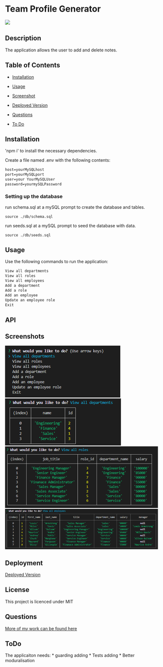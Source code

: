 
    
# Team Profile Generator

![](https://img.shields.io/badge/license-MIT-blue.svg)
    
## Description
    
The application allows the user to add and delete notes.

## Table of Contents 

* [Installation](#installation)

* [Usage](#usage)

* [Screenshot](#screenshots)

* [Deployed Version](#Deployment)

* [Questions](#questions)

* [To Do](#ToDo)

## Installation
    
'npm i' to install the necessary dependencies.

Create a file named .env with the following contents:

```
host=yourMySQLhost      
port=yourMySQLport
user=your YourMySQLUser    
password=yourmySQLPassword
```

### Setting up the database

run schema.sql at a mySQL prompt to create the database and tables.
```
source ./db/schema.sql
```
run seeds.sql at a mySQL prompt to seed the database with data.
```
source ./db/seeds.sql
```

## Usage

Use the following commands to run the application:

```
View all departments
View all roles
View all employees
Add a department
Add a role
Add an employee
Update an employee role
Exit
```

## API


## Screenshots

![alt Landing Page](./assets/images/MainMenu.PNG)
![alt Landing Page](./assets/images/ViewDepartments.PNG)
![alt Landing Page](./assets/images/ViewAllRoles.PNG)
![alt Landing Page](./assets/images/ViewAllEmployees.PNG)

## Deployment

[Deployed Version]()
   
## License
    
This project is licenced under MIT

## Questions

[More of my work can be found here](https://github.com/ChrisAylen)

## ToDo

The applicaiton needs:
    * guarding adding
    * Tests adding
    * Better moduralisation

    
